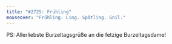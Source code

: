 ```yaml
---
title: "#2725: Frühling"
mouseover: "Frühling. Ling. Spätling. Gnil."
---
```


PS: Allerliebste Burzeltagsgrüße an die fetzige Burzeltagsdame!

